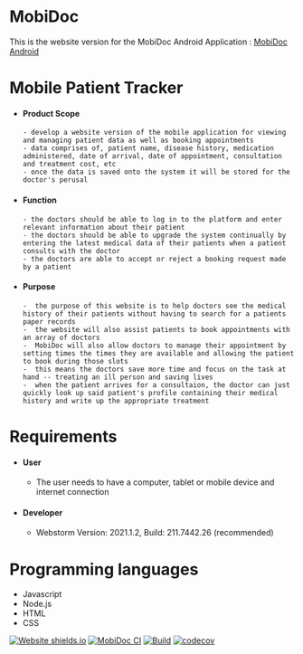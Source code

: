# MobiDoc

This is the website version for the MobiDoc Android Application  : [MobiDoc Android]( https://github.com/freezy04/Runtime-Terror)

 # Mobile Patient Tracker
- #### Product Scope 
      - develop a website version of the mobile application for viewing and managing patient data as well as booking appointments
      - data comprises of, patient name, disease history, medication administered, date of arrival, date of appointment, consultation and treatment cost, etc
      - once the data is saved onto the system it will be stored for the doctor's perusal
       
- #### Function
      - the doctors should be able to log in to the platform and enter relevant information about their patient
      - the doctors should be able to upgrade the system continually by entering the latest medical data of their patients when a patient consults with the doctor
      - the doctors are able to accept or reject a booking request made by a patient
      
- #### Purpose
      -  the purpose of this website is to help doctors see the medical history of their patients without having to search for a patients paper records
      -  the website will also assist patients to book appointments with an array of doctors
      -  MobiDoc will also allow doctors to manage their appointment by setting times the times they are available and allowing the patient to book during those slots
      -  this means the doctors save more time and focus on the task at hand -- treating an ill person and saving lives
      -  when the patient arrives for a consultaion, the doctor can just quickly look up said patient's profile containing their medical history and write up the appropriate treatment

# Requirements
- #### User
  - The user needs to have a computer, tablet or mobile device and internet connection

- #### Developer
  - Webstorm Version: 2021.1.2, Build: 211.7442.26 (recommended)

# Programming languages
- Javascript
- Node.js
- HTML
- CSS




[![Website shields.io](https://img.shields.io/badge/Website-MobiDoc-yellow?style=for-the-badge/http/shields.io.svg)](https://mobidoc-6a3ac.firebaseapp.com/)
[![MobiDoc CI](https://github.com/freezy04/MobiDoc/actions/workflows/main.yml/badge.svg)](https://github.com/freezy04/MobiDoc/actions/workflows/main.yml)
[![Build](https://github.com/freezy04/MobiDoc/actions/workflows/node.js.yml/badge.svg)](https://github.com/freezy04/MobiDoc/actions/workflows/node.js.yml)
[![codecov](https://codecov.io/gh/freezy04/MobiDoc/branch/main/graph/badge.svg?token=VRAAMSJ2WS)](https://codecov.io/gh/freezy04/MobiDoc)
